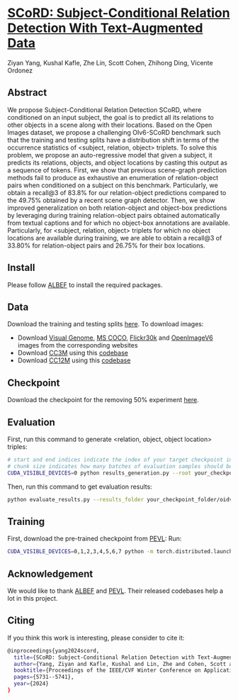 # [SCoRD: Subject-Conditional Relation Detection With Text-Augmented Data](https://openaccess.thecvf.com/content/WACV2024/html/Yang_SCoRD_Subject-Conditional_Relation_Detection_With_Text-Augmented_Data_WACV_2024_paper.html)
Ziyan Yang, Kushal Kafle, Zhe Lin, Scott Cohen, Zhihong Ding, Vicente Ordonez

## Abstract
We propose Subject-Conditional Relation Detection SCoRD, where conditioned on an input subject, the goal is to predict all its relations to other objects in a scene along with their locations. Based on the Open Images dataset, we propose a challenging OIv6-SCoRD benchmark such that the training and testing splits have a distribution shift in terms of the occurrence statistics of <subject, relation, object> triplets. To solve this problem, we propose an auto-regressive model that given a subject, it predicts its relations, objects, and object locations by casting this output as a sequence of tokens. First, we show that previous scene-graph prediction methods fail to produce as exhaustive an enumeration of relation-object pairs when conditioned on a subject on this benchmark. Particularly, we obtain a recall@3 of 83.8% for our relation-object predictions compared to the 49.75% obtained by a recent scene graph detector. Then, we show improved generalization on both relation-object and object-box predictions by leveraging during training relation-object pairs obtained automatically from textual captions and for which no object-box annotations are available. Particularly, for <subject, relation, object> triplets for which no object locations are available during training, we are able to obtain a recall@3 of 33.80% for relation-object pairs and 26.75% for their box locations.

## Install

Please follow [ALBEF](https://github.com/salesforce/ALBEF) to install the required packages. 

## Data
Download the training and testing splits [here](https://drive.google.com/drive/folders/19Bk1mhaXvW8bAeMgmHvg7X3ZTAmZOwd0?usp=sharing). 
To download images:
- Download [Visual Genome](https://homes.cs.washington.edu/~ranjay/visualgenome/api.html), [MS COCO](https://cocodataset.org/#download), [Flickr30k](https://bryanplummer.com/Flickr30kEntities/) and [OpenImageV6](https://storage.googleapis.com/openimages/web/download.html) images from the corresponding websites
- Download [CC3M](https://ai.google.com/research/ConceptualCaptions/) using this [codebase](https://github.com/igorbrigadir/DownloadConceptualCaptions)
- Download [CC12M](https://github.com/google-research-datasets/conceptual-12m) using this [codebase](https://github.com/rom1504/img2dataset?tab=readme-ov-file)

## Checkpoint
Download the checkpoint for the removing 50% experiment [here](https://drive.google.com/drive/folders/1vuH6NiGLO-MYlgEdYPEkYEsbTt0iw4xA?usp=sharing).

## Evaluation 
First, run this command to generate <relation, object, object location> triples: 
```bash
# start and end indices indicate the index of your target checkpoint in the checkpoint folder. If you only have one checkpoint in the folder, the start flag should be 0 and the end flag should be 1
# chunk size indicates how many batches of evaluation samples should be processed
CUDA_VISIBLE_DEVICES=0 python results_generation.py --root your_checkpoint_folder --start 0 --end 1 --chunk 0 --num_seq 3 --num_beams 5 --chunk_size 100 --round 2
```

Then, run this command to get evaluation results:
```bash
python evaluate_results.py --results_folder your_checkpoint_folder/oidv6_results/  --report_unseen True --topk 3
```
## Training
First, download the pre-trained checkpoint from [PEVL](https://thunlp.oss-cn-qingdao.aliyuncs.com/pevl_pretrain.pth):
Run:
```bash
CUDA_VISIBLE_DEVICES=0,1,2,3,4,5,6,7 python -m torch.distributed.launch --nproc_per_node=8 --master_port=12888 --use_env run_relation_train.py --config configs/relation_grounding.yaml --output_dir your_checkpoint_folder --checkpoint pevl_pretrain.pth
```

## Acknowledgement

We would like to thank [ALBEF](https://github.com/salesforce/ALBEF) and [PEVL](https://github.com/thunlp/PEVL/tree/main). Their released codebases help a lot in this project.

## Citing

If you think this work is interesting, please consider to cite it:
```bash
@inproceedings{yang2024scord,
  title={SCoRD: Subject-Conditional Relation Detection with Text-Augmented Data},
  author={Yang, Ziyan and Kafle, Kushal and Lin, Zhe and Cohen, Scott and Ding, Zhihong and Ordonez, Vicente},
  booktitle={Proceedings of the IEEE/CVF Winter Conference on Applications of Computer Vision},
  pages={5731--5741},
  year={2024}
}
```